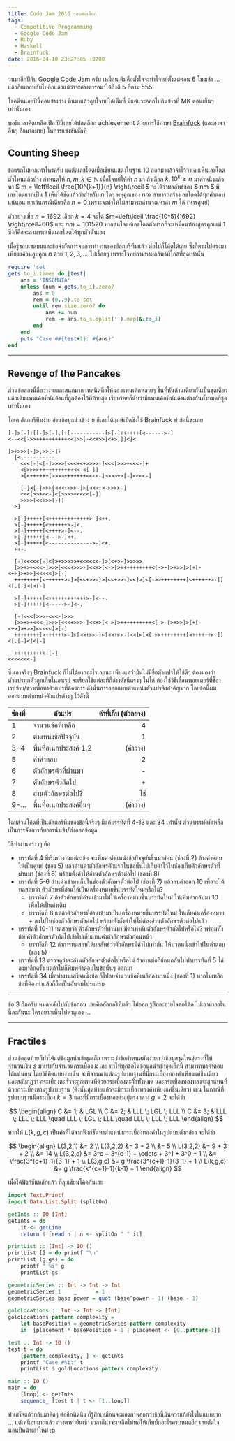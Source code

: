 ```yaml
---
title: Code Jam 2016 รอบคัดเลือก
tags:
  - Competitive Programming
  - Google Code Jam
  - Ruby
  - Haskell
  - Brainfuck
date: 2016-04-10 23:27:05 +0700
---
```


วนมาอีกปีกับ Google Code Jam ครับ เหมือนเดิมคือตั้งใจจะทำโจทย์ตั้งแต่ตอน 6 โมงเช้า ... แล้วก็เผลอหลับไปอีกแล้วแม้ว่าจะถ่างตารอมาได้ถึงตี 5 ก็ตาม 555

โชคดีหน่อยปีนี้ค่อนข้างว่าง ตื่นมาแล้วลุยโจทย์ได้เต็มที่ มีแค่แวะออกไปกินข้าวที่ MK ตอนเย็นๆ เท่านั้นเอง

พอมีเวลาคิดเหลือเฟือ ปีนี้เลยได้ปลดล็อก achievement ด้วยการใช้ภาษา [Brainfuck][] (และภาษาอื่นๆ อีกมากมาย) ในการแข่งขันซักที


## Counting Sheep

ข้อแรกไม่ยากเท่าไหร่ครับ แค่ตัด[เลขโดด][]เมื่อเขียนแสดงในฐาน 10 ออกมาแล้วจำไว้ว่าเคยเห็นเลขโดดตัวไหนแล้วบ้าง กำหนดให้ $n,m,k\in\mathbb{N}$ เมื่อโจทย์ให้ค่า $n$ มา ถ้าเลือก $k, 10^k \ge n$ มาค่าหนึ่งแล้วหา $ m = \left\lceil \frac{10^{k+1}}{n} \right\rceil $ จะได้ว่าผลลัพธ์ของ $ nm $ มีเลขโดดแรกเป็น $1$ เห็นได้ชัดแล้วว่าสำหรับ $n$ ใดๆ พหุคูณของ $nm$ สามารถสร้างเลขโดดได้ทุกคำตอบแน่นอน ยกเว้นกรณีเดียวคือ $n=0$ เพราะจะทำให้ไม่สามารถคำนวณหาค่า $m$ ได้ (หารศูนย์)

ตัวอย่างเมื่อ $n=1692$ เลือก $k=4$ จะได้ $m=\left\lceil \frac{10^5}{1692} \right\rceil=60$ และ $nm = 101520$ หากสนใจแค่เลขโดดตัวแรกก็จะเหมือนท่องสูตรคูณแม่ 1 ซึ่งก็คือจะสามารถเห็นเลขโดดได้ทุกตัวนั่นเอง

เมื่อรู้ขอบเขตบนและข้อจำกัดการจบการทำงานของอัลกอริทึมแล้ว ต่อไปก็โค้ดได้เลย ซึ่งก็ตรงไปตรงมาเพียงแค่วนลูปคูณ $n$ ด้วย $1,2,3,\dots$ ไปเรื่อยๆ เพราะโจทย์ถามหาผลลัพธ์ที่ใกล้ที่สุดเท่านั้น

``` ruby
require 'set'
gets.to_i.times do |test|
    ans = 'INSOMNIA'
    unless (num = gets.to_i).zero?
        ans = 0
        rem = (0..9).to_set
        until rem.size.zero? do
            ans += num
            rem -= ans.to_s.split('').map(&:to_i)
        end
    end
    puts "Case ##{test+1}: #{ans}"
end
```

---

## Revenge of the Pancakes

ส่วนข้อสองนี่ถือว่าง่ายและสนุกมาก เทคนิดคือให้มองแพนเค้กหลายๆ ชิ้นที่หันด้านเดียวกันเป็นชุดเดียว แล้วเติมแพนเค้กที่หันด้านที่ถูกต้องไว้ที่ท้ายสุด เรียบร้อยก็นับว่ามีแพนเค้กที่หันด้านต่างกันทั้งหมดกี่ชุด เท่านั้นเอง

โอเค อัลกอริทึมง่าย อ่านข้อมูลนำเข้าง่าย ก็เลยได้ฤกษ์เปิดซิงใช้ Brainfuck ทำข้อนี้ซะเลย

```
[-]>[-]+[[-]>[-],[+[-----------[>[-]++++++[<------>-]
<--<<[->>++++++++++<<]>>[-<<+>>]<+>]]]<]<

[>+>>>[-]>,>>[-]+
  [<,----------
    <<<[-]<[-]>>>>[<<<+<+>>>>-]<<<[>>>+<<<-]+
    <[>>>>++++++++++<<<-<[-]]
    >[<++++++[>>>>+++++++<<<<-]>>>>+>[-]<<<<-]

    [-]<[-]>>>[<<<+>>>-]>[<<<+<->>>>-]
    <<<[>>+<<-]<[>>>>+<<<<[-]]
    >>>>[<<+>>[-]]
  >]

  >[-]+++++[<+++++++++++++>-]<++.
  >[-]+++++[<++++++>-]<.
  >[-]+++++[<++++>-]<--.
  >[-]+++++[<--->-]<+.
  >[-]+++++[<-------------->-]<+.
  +++.

  [-]<<<<<[-]<[>+>>>>>+<<<<<<-]>[<+>-]>>>>>
  [>>+>+<<<-]>>>[<<<+>>>-]<<+>[<->[>++++++++++<[->-[>+>>]>[+[-<+>]>+>>]<<<<<]>[-]
  ++++++++[<++++++>-]>[<<+>>-]>[<<+>>-]<<]>]<[->>++++++++[<++++++>-]]<[.[-]<]<[-]

  >[-]+++++[<++++++++++++>-]<--.
  >[-]+++++[<----->-]<-.

  [-]<<<[>>>+<<<-]>>>
  [>>+>+<<<-]>>>[<<<+>>>-]<<+>[<->[>++++++++++<[->-[>+>>]>[+[-<+>]>+>>]<<<<<]>[-]
  ++++++++[<++++++>-]>[<<+>>-]>[<<+>>-]<<]>]<[->>++++++++[<++++++>-]]<[.[-]<]<[-]

  ++++++++++.[-]
<<<<<<<-]
```

ซึ่งเอาจริงๆ Brainfuck ก็ไม่ได้ยากอะไรเลยนะ เพียงแค่ว่ามันไม่มีชื่อตัวแปรให้ใช้ดีๆ ต้องมองว่าตัวแปรทุกตัวถูกเก็บในอาเรย์ จะเรียกใช้แต่ละทีก็อ้างดัชนีตรงๆ ไม่ได้ ต้องใช้วิธีเลื่อนพอยเตอร์ที่ชี้อาเรย์ซ้าย/ขวาเพื่อหาตัวแปรที่ต้องการ ดังนั้นการออกแบบตำแหน่งตัวแปรจึงสำคัญมาก โดยข้อนี้ผมออกแบบตำแหน่งตัวแปรต่างๆ ไว้ดังนี้

| ช่องที่   |       ตัวแปร       | ค่าที่เก็บ (ตัวอย่าง) |
|:------ | ----------------- | ---------------:|
| 1      | จำนวนข้อที่เหลือ      |               4 |
| 2      | ตำแหน่งข้อปัจจุบัน     |               1 |
| 3-4    | พื้นที่อเนกประสงค์ 1,2 |         (ค่าว่าง) |
| 5      | ค่าคำตอบ           |               2 |
| 6      | ตัวอักษรตัวที่ผ่านมา    |               - |
| 7      | ตัวอักษรตัวถัดไป      |               + |
| 8      | อ่านตัวอักษรต่อไป?    |              ใช่ |
| 9-...  | พื้นที่อเนกประสงค์อื่นๆ  |         (ค่าว่าง) |

โดยส่วนโค้ดที่เป็นอัลกอริทึมของข้อนี้จริงๆ มีแค่บรรทัดที่ 4-13 และ 34 เท่านั้น ส่วนบรรทัดที่เหลือเป็นการจัดการกับการนำเข้า/ส่งออกข้อมูล

วิธีทำงานคร่าวๆ คือ

- บรรทัดที่ 4 ที่เริ่มทำงานแต่ละข้อ จะเพิ่มค่าตำแหน่งข้อปัจจุบันขึ้นมาก่อน (ช่องที่ 2) ล้างคำตอบให้เป็นศูนย์ (ช่อง 5) แล้วอ่านค่าตัวอักษรตัวแรกในข้อนั้นไปเก็บค่าไว้ในช่องเก็บตัวอักษรตัวที่ผ่านมา (ช่องที่ 6) พร้อมตั้งค่าให้อ่านตัวอักษรตัวต่อไป (ช่องที่ 8)
- บรรทัดที่ 5-6 อ่านค่าเข้ามาเก็บในช่องตัวอักษรตัวต่อไป (ช่องที่ 7) แล้วลบค่าออก 10 เพื่อจะได้ทดสอบว่า ตัวอักษรที่อ่านได้เป็นเครื่องหมายขึ้นบรรทัดใหม่หรือไม่?
  - บรรทัดที่ 7 ถ้าตัวอักษรที่อ่านเข้ามาไม่ใข่เครื่องหมายขึ้นบรรทัดใหม่ ให้เพิ่มค่ากลับมา 10 เพื่อให้เป็นค่าเดิม
  - บรรทัดที่ 8 แต่ถ้าตัวอักษรที่อ่านเข้ามาเป็นเครื่องหมายขึ้นบรรทัดใหม่ ให้เก็บค่าเครื่องหมาย + ลงไปในช่องตัวอักษรตัวต่อไป พร้อมทั้งตั้งค่าให้ไม่ต่องอ่านตัวอักษรตัวต่อไปแล้ว
- บรรทัดที่ 10-11 ทดสอบว่า ตัวอักษรตัวที่ผ่านมา มีค่าเท่ากับตัวอักษรตัวถัดไปหรือไม่? พร้อมทั้งย้ายค่าตัวอักษรตัวถัดไปเข้าไปเก็บแทนค่าตัวอักษรตัวก่อนหน้า
  - บรรทัดที่ 12 ถ้าการทดสอบให้ผลลัพธ์ว่าตัวอักษรมีค่าไม่เท่ากัน ให้บวกหนึ่งเข้าไปในคำตอบ (ช่อง 5)
- บรรทัดที่ 13 ตรวจดูว่าจะอ่านตัวอักษรตัวต่อไปหรือไม่ ถ้าอ่านต่อก็ย้อนกลับไปทำบรรทัดที่ 5 ไล่ลงมาอีกครั้ง แต่ถ้าไม่ก็พิมพ์คำตอบในข้อนั้นๆ ออกมา
- บรรทัดที่ 34 เมื่อทำงานเสร็จหนึ่งข้อ ก็ไปลบจำนวนข้อที่เหลือลงมาหนึ่ง (ช่องที่ 1) หากไม่เหลือข้อที่ต้องทำแล้วก็ถือเป็นอันจบโปรแกรม

---

ข้อ 3 ถึกครับ หมดพลังไปกับข้อก่อน เลยคิดอัลกอริทึมดีๆ ไม่ออก รู้สึกละอายใจต่อโค้ด ไม่เอามาลงในนี้ละกันนะ ใครอยากเห็นไปหาดูเอง ...

---

## Fractiles

ส่วนข้อสุดท้ายก็ทำได้แต่ข้อมูลนำเข้าชุดเล็ก เพราะว่าข้อกำหนดมันง่ายกว่าข้อมูลชุดใหญ่ตรงที่ให้จำนวนเงิน $s$ มาเท่ากับจำนวนกระเบื้อง $k$ เลย ทำให้ทุกข้อในข้อมูลนำเข้าชุดเล็กนี้ สามารถหาคำตอบได้แน่นอน โดยวิธีคิดแบบง่ายนั้น จะพิจารณาแต่ละรูปแบบฐานที่มีกระเบื้องทองคำเพียงแค่ชิ้นเดียว และสลับกฎว่า กระเบื้องตะกั่วจะถูกแทนที่ด้วยกระเบื้องตะกั่วทั้งหมด และกระเบื้องทองทองจะถูกแทนที่ด้วยกระเบื้องตามรูปแบบฐาน (ดังนั้นสุดท้ายแล้วจะมีกระเบื้องทองคำเพียงแค่ชิ้นเดียว) เช่น ในกรณีที่รูปแบบฐานมีกระเบื้อง $k=3$ และที่มีกระเบื้องทองคำอยู่ตรงกลาง $g=2$ จะได้ว่า

$$
\begin{align}
C &= 1; & LGL \\
C &= 2; & LLL \; LGL \; LLL \\
C &= 3; & LLL \; LLL \; LLL \quad LLL \; LGL \; LLL \quad LLL \; LLL \; LLL
\end{align}
$$

หากให้ $L(k,g,c)$ เป็นค่าที่ได้จากฟังก์ชันหาตำแหน่งกระเบื้องทองคำในรูปแบบดังกล่าว จะได้ว่า

$$
\begin{align}
L(3,2,1) &= 2 \\
L(3,2,2) &= 3 + 2 \\
         &= 5 \\
L(3,2,2) &= 9 + 3 + 2 \\
         &= 14 \\
L(3,2,c) &= 3^c + 3^{c-1} + \cdots + 3^1 + 3^0 + 1 \\
         &= \frac{3^{c+1}-1}{3-1} + 1 \\
L(3,g,c) &= g \frac{3^{c+1}-1}{3-1} + 1 \\
L(k,g,c) &= g \frac{k^{c+1}-1}{k-1} + 1
\end{align}
$$

เมื่อได้ฟังก์ชันหลักแล้ว ก็ลุยเขียนโค้ดกันเลย

``` haskell
import Text.Printf
import Data.List.Split (splitOn)

getInts :: IO [Int]
getInts = do
    it <- getLine
    return $ [read n | n <- splitOn " " it]

printList :: [Int] -> IO ()
printList [] = do printf "\n"
printList (g:gs) = do
    printf " %i" g
    printList gs

geometricSeries :: Int -> Int -> Int
geometricSeries 1    _      = 1
geometricSeries base power = quot (base^power - 1) (base - 1)

goldLocations :: Int -> Int -> [Int]
goldLocations pattern complexity =
    let basePosition = geometricSeries pattern complexity
    in  [placement * basePosition + 1 | placement <- [0..pattern-1]]

test :: Int -> IO ()
test t = do
    [pattern,complexity,_] <- getInts
    printf "Case #%i:" t
    printList $ goldLocations pattern complexity

main :: IO ()
main = do
    [loop] <- getInts
    sequence_ [test t | t <- [1..loop]]
```

ทำเสร็จแล้วกลับมาคิดๆ ต่ออีกนิดนึง ก็รู้สึกเหมือนจะมองภาพออกว่าข้อนี้มันควรแก้ยังไงในแบบยาก ... แต่เหนื่อยมากแล้ว ถ่างตาทำยันเช้า เวลาก็น่าจะเหลือไม่พอให้เก็บบั๊กอะไรครบหมดอีก เลยตัดใจนอนปีหน้าเอาใหม่ :p


[Brainfuck]: //en.wikipedia.org/wiki/Brainfuck
[เลขโดด]: //en.wikipedia.org/wiki/Numerical_digit
